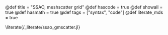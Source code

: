 @def title = "SSAO, meshscatter grid"
@def hascode = true
@def showall = true
@def hasmath = true
@def tags = ["syntax", "code"]
@def literate_mds = true

\literate{/_literate/ssao_gmscatter.jl}
